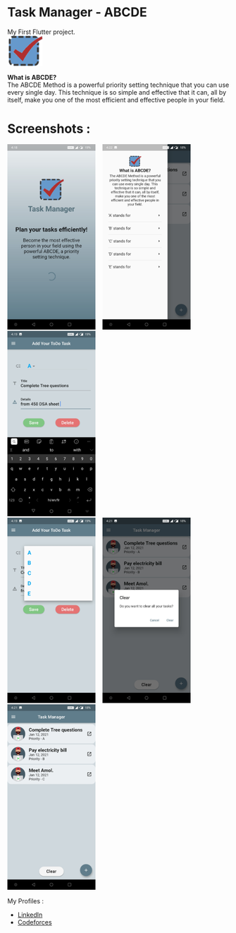 # Task Manager - ABCDE

My First Flutter project.<br />
<img src="assets/icon/task_logo.png" title="App Logo" width="80">

**What is ABCDE?**<br />
The ABCDE Method is a powerful priority setting technique that you can use every single day. This technique is so simple and effective that it can, all by itself, make you one of the most efficient and effective people in your field.

# Screenshots :

<img src="assets/Screenshots/splash_page.jpg" title="Splash Page" width="200" height="420">&nbsp;&nbsp;&nbsp;
<img src="assets/Screenshots/drawer.jpg" title="Explanation on Drawer" width="200" height="420">&nbsp;&nbsp;&nbsp;
<img src="assets/Screenshots/adding_task.jpg" title="Adding Task" width="200" height="420"><br />
<img src="assets/Screenshots/choosing_priority.jpg" title="Choosing Priority" width="200" height="420">&nbsp;&nbsp;&nbsp;
<img src="assets/Screenshots/clear_button.jpg" title="Clear Button" width="200" height="420">&nbsp;&nbsp;&nbsp;
<img src="assets/Screenshots/displaying_tasks.jpg" title="All Tasks Sorted According to priority chosen" width="200" height="420">

My Profiles :

- [LinkedIn](https://www.linkedin.com/in/yash-varshney/)
- [Codeforces](https://codeforces.com/profile/__ykji)
